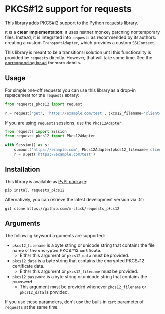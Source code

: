 # PKCS#12 support for requests

This library adds PKCS#12 support to the Python [requests]() library.

It is a **clean implementation**: it uses neither monkey patching nor temporary files. Instead, it is integrated into `requests` as recommended by its authors: creating a custom `TransportAdapter`, which provides a custom `SSLContext`.

This library is meant to be a transitional solution until this functionality is provided by `requests` directly. However, that will take some time. See the [corresponding issue](https://github.com/requests/requests/issues/1573) for more details.

## Usage

For simple one-off requests you can use this library as a drop-in replacement for the `requests` library:

```python
from requests_pkcs12 import request

r = request('get', 'https://example.com/test', pkcs12_filename='clientcert.p12', pkcs12_password='correcthorsebatterystaple')
```

If you are using `requests` sessions, use the `Pkcs12Adapter`:

```python
from requests import Session
from requests_pkcs12 import Pkcs12Adapter

with Session() as s:
    s.mount('https://example.com', Pkcs12Adapter(pkcs12_filename='clientcert.p12', pkcs12_password='correcthorsebatterystaple'))
    r = s.get('https://example.com/test')
```

## Installation

This library is available as [PyPI package](https://pypi.python.org/pypi/requests-pkcs12):

    pip install requests_pkcs12

Alternatively, you can retrieve the latest development version via Git:

    git clone https://github.com/m-click/requests_pkcs12

## Arguments

The following keyword arguments are supported:

* `pkcs12_filename` is a byte string or unicode string that contains the file name of the encrypted PKCS#12 certificate.
  * Either this argument or `pkcs12_data` must be provided.
* `pkcs12_data` is a byte string that contains the encrypted PKCS#12 certificate data.
  * Either this argument or `pkcs12_filename` must be provided.
* `pkcs12_password` is a byte string or unicode string that contains the password.
  * This argument must be provided whenever `pkcs12_filename` or `pkcs12_data` is provided.

If you use these parameters, don't use the built-in `cert` parameter of `requests` at the same time.
